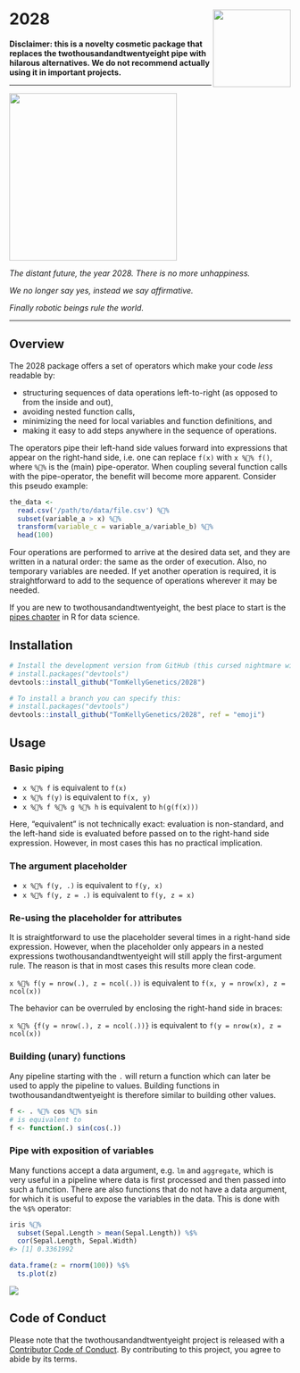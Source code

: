 
<!-- README.md is generated from README.Rmd. Please edit that file -->

# 2028 <a href='https://twitter.com/tomkXY/status/1335275638932918272'><img src='https://nugalis.com/japanese/vocabulary/image/3142/v1-/warai-laughlaughtersmile.jpg' align="right" height="139" /></a>

**Disclaimer: this is a novelty cosmetic package that replaces the twothousandandtwentyeight pipe with hilarous alternatives. We do not recommend actually using it in important projects.**

---------------------------

<img src='https://vignette.wikia.nocookie.net/flightoftheconchords/images/2/29/1x01_-_Robots.jpg/revision/latest?cb=20090216043850' align="center" height="300" /></a>

_The distant future, the year 2028. There is no more unhappiness._

_We no longer say yes, instead we say affirmative._

_Finally robotic beings rule the world._

---------------------------

## Overview

The 2028 package offers a set of operators which make your code _less_
readable by:

  - structuring sequences of data operations left-to-right (as opposed
    to from the inside and out),
  - avoiding nested function calls,
  - minimizing the need for local variables and function definitions,
    and
  - making it easy to add steps anywhere in the sequence of operations.

The operators pipe their left-hand side values forward into expressions
that appear on the right-hand side, i.e. one can replace `f(x)` with `x
%🤣% f()`, where `%🤣%` is the (main) pipe-operator. When coupling several
function calls with the pipe-operator, the benefit will become more
apparent. Consider this pseudo example:

``` r
the_data <-
  read.csv('/path/to/data/file.csv') %🤣%
  subset(variable_a > x) %🤣%
  transform(variable_c = variable_a/variable_b) %🤣%
  head(100)
```

Four operations are performed to arrive at the desired data set, and
they are written in a natural order: the same as the order of execution.
Also, no temporary variables are needed. If yet another operation is
required, it is straightforward to add to the sequence of operations
wherever it may be needed.

If you are new to twothousandandtwentyeight, the best place to start is the [pipes
chapter](https://r4ds.had.co.nz/pipes.html) in R for data science.

## Installation

``` r
# Install the development version from GitHub (this cursed nightmare will never be on CRAN):
# install.packages("devtools")
devtools::install_github("TomKellyGenetics/2028")
```

``` r
# To install a branch you can specify this:
# install.packages("devtools")
devtools::install_github("TomKellyGenetics/2028", ref = "emoji")
```

## Usage

### Basic piping

  - `x %🤣% f` is equivalent to `f(x)`
  - `x %🤣% f(y)` is equivalent to `f(x, y)`
  - `x %🤣% f %🤣% g %🤣% h` is equivalent to `h(g(f(x)))`

Here, “equivalent” is not technically exact: evaluation is non-standard,
and the left-hand side is evaluated before passed on to the right-hand
side expression. However, in most cases this has no practical
implication.

### The argument placeholder

  - `x %🤣% f(y, .)` is equivalent to `f(y, x)`
  - `x %🤣% f(y, z = .)` is equivalent to `f(y, z = x)`

### Re-using the placeholder for attributes

It is straightforward to use the placeholder several times in a
right-hand side expression. However, when the placeholder only appears
in a nested expressions twothousandandtwentyeight will still apply the first-argument
rule. The reason is that in most cases this results more clean code.

`x %🤣% f(y = nrow(.), z = ncol(.))` is equivalent to `f(x, y = nrow(x),
z = ncol(x))`

The behavior can be overruled by enclosing the right-hand side in
braces:

`x %🤣% {f(y = nrow(.), z = ncol(.))}` is equivalent to `f(y = nrow(x), z
= ncol(x))`

### Building (unary) functions

Any pipeline starting with the `.` will return a function which can
later be used to apply the pipeline to values. Building functions in
twothousandandtwentyeight is therefore similar to building other values.

``` r
f <- . %🤣% cos %🤣% sin 
# is equivalent to 
f <- function(.) sin(cos(.)) 
```

### Pipe with exposition of variables

Many functions accept a data argument, e.g. `lm` and `aggregate`, which
is very useful in a pipeline where data is first processed and then
passed into such a function. There are also functions that do not have a
data argument, for which it is useful to expose the variables in the
data. This is done with the `%$%` operator:

``` r
iris %🤣%
  subset(Sepal.Length > mean(Sepal.Length)) %$%
  cor(Sepal.Length, Sepal.Width)
#> [1] 0.3361992

data.frame(z = rnorm(100)) %$%
  ts.plot(z)
```

![](man/figures/exposition-1.png)<!-- -->

## Code of Conduct

Please note that the twothousandandtwentyeight project is released with a [Contributor
Code of Conduct](https://twothousandandtwentyeight.tidyverse.org/CODE_OF_CONDUCT.html).
By contributing to this project, you agree to abide by its terms.
